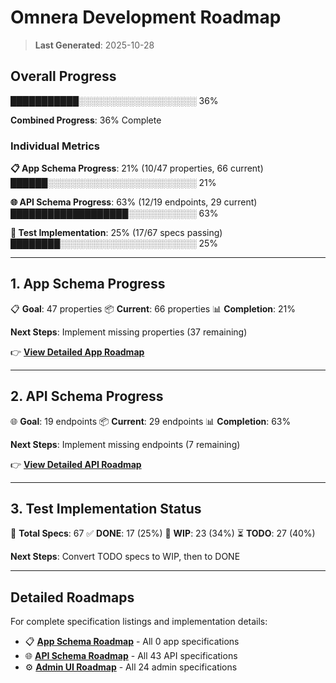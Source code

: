 # Omnera Development Roadmap

> **Last Generated**: 2025-10-28

## Overall Progress

███████████░░░░░░░░░░░░░░░░░░░ 36%

**Combined Progress**: 36% Complete

### Individual Metrics

**📋 App Schema Progress**: 21% (10/47 properties, 66 current)
██████░░░░░░░░░░░░░░░░░░░░░░░░ 21%

**🌐 API Schema Progress**: 63% (12/19 endpoints, 29 current)
███████████████████░░░░░░░░░░░ 63%

**🧪 Test Implementation**: 25% (17/67 specs passing)
████████░░░░░░░░░░░░░░░░░░░░░░ 25%

---

## 1. App Schema Progress

📋 **Goal**: 47 properties
📦 **Current**: 66 properties
📊 **Completion**: 21%

**Next Steps**: Implement missing properties (37 remaining)

👉 **[View Detailed App Roadmap](specs/app/ROADMAP.md)**

---

## 2. API Schema Progress

🌐 **Goal**: 19 endpoints
📦 **Current**: 29 endpoints
📊 **Completion**: 63%

**Next Steps**: Implement missing endpoints (7 remaining)

👉 **[View Detailed API Roadmap](specs/api/ROADMAP.md)**

---

## 3. Test Implementation Status

🧪 **Total Specs**: 67
✅ **DONE**: 17 (25%)
🚧 **WIP**: 23 (34%)
⏳ **TODO**: 27 (40%)

**Next Steps**: Convert TODO specs to WIP, then to DONE

---

## Detailed Roadmaps

For complete specification listings and implementation details:

- 📋 **[App Schema Roadmap](specs/app/ROADMAP.md)** - All 0 app specifications
- 🌐 **[API Schema Roadmap](specs/api/ROADMAP.md)** - All 43 API specifications
- ⚙️ **[Admin UI Roadmap](specs/admin/ROADMAP.md)** - All 24 admin specifications
